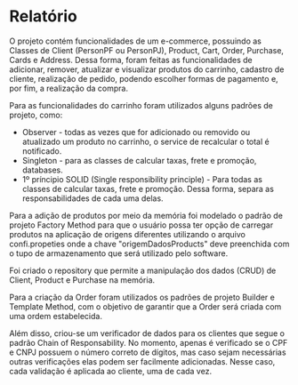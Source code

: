 #  Relatório

O projeto contém funcionalidades de um e-commerce, possuindo as Classes de Client (PersonPF ou PersonPJ), Product, Cart, Order, Purchase, Cards e Address.
Dessa forma, foram feitas as funcionalidades de adicionar, remover, atualizar e visualizar produtos do carrinho, cadastro de cliente, realização de pedido, podendo escolher
formas de pagamento e, por fim, a realização da compra.

Para as funcionalidades do carrinho foram utilizados alguns padrões de projeto, como: 

* Observer - todas as vezes que for adicionado ou removido ou atualizado um produto no carrinho, o service de recalcular o total é notificado. 
* Singleton - para as classes de calcular taxas, frete e promoção, databases.
* 1º príncipio SOLID (Single responsibility principle) - Para todas as classes de calcular taxas, frete e promoção. Dessa forma, separa as responsabilidades
de cada uma delas.


Para a adição de produtos por meio da memória foi modelado o padrão de projeto Factory Method para que o usuário possa ter opção de
carregar produtos na aplicação de origens diferentes utilizando o arquivo confi.propeties onde a chave "origemDadosProducts" deve preenchida com o tupo de armazenamento que será utilizado pelo software.

Foi criado o repository que permite a manipulação dos dados (CRUD) de Client, Product e Purchase na memória.

Para a criação da Order foram utilizados os padrões de projeto Builder e Template Method, com o objetivo de garantir que a Order será criada com uma ordem estabelecida.

Além disso, criou-se um verificador de dados para os clientes que segue o padrão Chain of Responsability. No momento, apenas é verificado se o CPF e CNPJ possuem o número correto de dígitos, mas caso sejam necessárias outras verificações elas podem ser facilmente adicionadas. Nesse caso, cada validação é aplicada ao cliente, uma de cada vez.
